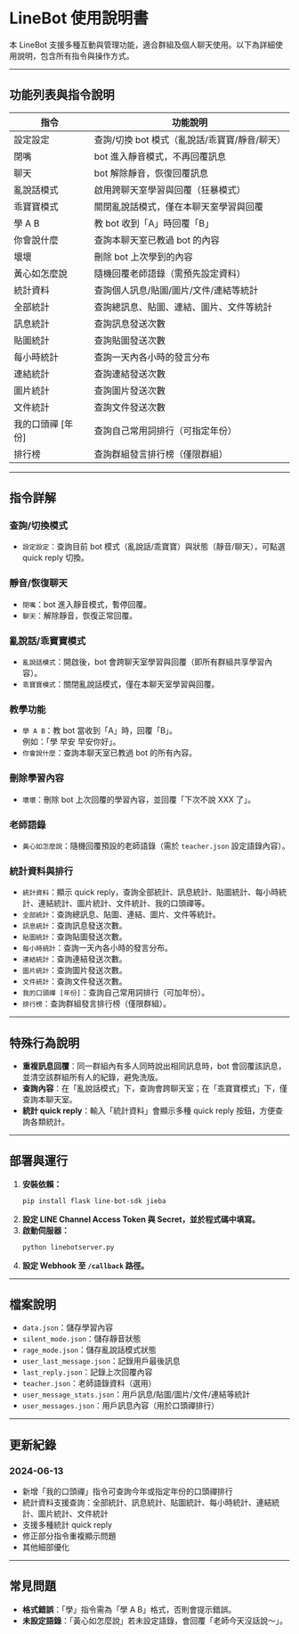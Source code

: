 # LineBot 使用說明書

本 LineBot 支援多種互動與管理功能，適合群組及個人聊天使用。以下為詳細使用說明，包含所有指令與操作方式。

---

## 功能列表與指令說明

| 指令              | 功能說明                                      |
| ----------------- | --------------------------------------------- |
| 設定設定          | 查詢/切換 bot 模式（亂說話/乖寶寶/靜音/聊天） |
| 閉嘴              | bot 進入靜音模式，不再回覆訊息                |
| 聊天              | bot 解除靜音，恢復回覆訊息                    |
| 亂說話模式        | 啟用跨聊天室學習與回覆（狂暴模式）            |
| 乖寶寶模式        | 關閉亂說話模式，僅在本聊天室學習與回覆        |
| 學 A B            | 教 bot 收到「A」時回覆「B」                   |
| 你會說什麼        | 查詢本聊天室已教過 bot 的內容                 |
| 壞壞              | 刪除 bot 上次學到的內容                       |
| 黃心如怎麼說      | 隨機回覆老師語錄（需預先設定資料）            |
| 統計資料          | 查詢個人訊息/貼圖/圖片/文件/連結等統計        |
| 全部統計          | 查詢總訊息、貼圖、連結、圖片、文件等統計      |
| 訊息統計          | 查詢訊息發送次數                              |
| 貼圖統計          | 查詢貼圖發送次數                              |
| 每小時統計        | 查詢一天內各小時的發言分布                    |
| 連結統計          | 查詢連結發送次數                              |
| 圖片統計          | 查詢圖片發送次數                              |
| 文件統計          | 查詢文件發送次數                              |
| 我的口頭禪 [年份] | 查詢自己常用詞排行（可指定年份）              |
| 排行榜            | 查詢群組發言排行榜（僅限群組）                |

---

## 指令詳解

### 查詢/切換模式

- `設定設定`：查詢目前 bot 模式（亂說話/乖寶寶）與狀態（靜音/聊天），可點選 quick reply 切換。

### 靜音/恢復聊天

- `閉嘴`：bot 進入靜音模式，暫停回覆。
- `聊天`：解除靜音，恢復正常回覆。

### 亂說話/乖寶寶模式

- `亂說話模式`：開啟後，bot 會跨聊天室學習與回覆（即所有群組共享學習內容）。
- `乖寶寶模式`：關閉亂說話模式，僅在本聊天室學習與回覆。

### 教學功能

- `學 A B`：教 bot 當收到「A」時，回覆「B」。  
   例如：「學 早安 早安你好」。
- `你會說什麼`：查詢本聊天室已教過 bot 的所有內容。

### 刪除學習內容

- `壞壞`：刪除 bot 上次回覆的學習內容，並回覆「下次不說 XXX 了」。

### 老師語錄

- `黃心如怎麼說`：隨機回覆預設的老師語錄（需於 `teacher.json` 設定語錄內容）。

### 統計資料與排行

- `統計資料`：顯示 quick reply，查詢全部統計、訊息統計、貼圖統計、每小時統計、連結統計、圖片統計、文件統計、我的口頭禪等。
- `全部統計`：查詢總訊息、貼圖、連結、圖片、文件等統計。
- `訊息統計`：查詢訊息發送次數。
- `貼圖統計`：查詢貼圖發送次數。
- `每小時統計`：查詢一天內各小時的發言分布。
- `連結統計`：查詢連結發送次數。
- `圖片統計`：查詢圖片發送次數。
- `文件統計`：查詢文件發送次數。
- `我的口頭禪 [年份]`：查詢自己常用詞排行（可加年份）。
- `排行榜`：查詢群組發言排行榜（僅限群組）。

---

## 特殊行為說明

- **重複訊息回覆**：同一群組內有多人同時說出相同訊息時，bot 會回覆該訊息，並清空該群組所有人的紀錄，避免洗版。
- **查詢內容**：在「亂說話模式」下，查詢會跨聊天室；在「乖寶寶模式」下，僅查詢本聊天室。
- **統計 quick reply**：輸入「統計資料」會顯示多種 quick reply 按鈕，方便查詢各類統計。

---

## 部署與運行

1. **安裝依賴：**
   ```bash
   pip install flask line-bot-sdk jieba
   ```
2. **設定 LINE Channel Access Token 與 Secret，並於程式碼中填寫。**
3. **啟動伺服器：**
   ```bash
   python linebotserver.py
   ```
4. **設定 Webhook 至 `/callback` 路徑。**

---

## 檔案說明

- `data.json`：儲存學習內容
- `silent_mode.json`：儲存靜音狀態
- `rage_mode.json`：儲存亂說話模式狀態
- `user_last_message.json`：記錄用戶最後訊息
- `last_reply.json`：記錄上次回覆內容
- `teacher.json`：老師語錄資料（選用）
- `user_message_stats.json`：用戶訊息/貼圖/圖片/文件/連結等統計
- `user_messages.json`：用戶訊息內容（用於口頭禪排行）

---

## 更新紀錄

### 2024-06-13

- 新增「我的口頭禪」指令可查詢今年或指定年份的口頭禪排行
- 統計資料支援查詢：全部統計、訊息統計、貼圖統計、每小時統計、連結統計、圖片統計、文件統計
- 支援多種統計 quick reply
- 修正部分指令重複顯示問題
- 其他細部優化

---

## 常見問題

- **格式錯誤**：「學」指令需為「學 A B」格式，否則會提示錯誤。
- **未設定語錄**：「黃心如怎麼說」若未設定語錄，會回覆「老師今天沒話說～」。
